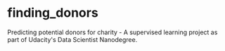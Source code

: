 # finding_donors
 Predicting potential donors for charity - A supervised learning project as part of Udacity's Data Scientist Nanodegree.
